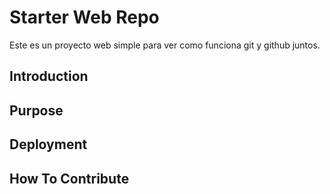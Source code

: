 # Starter Web Repo

Este es un proyecto web simple para ver como funciona git y github juntos.

## Introduction

## Purpose

## Deployment

## How To Contribute